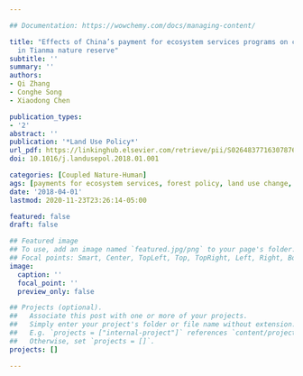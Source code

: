```yaml
---

## Documentation: https://wowchemy.com/docs/managing-content/

title: "Effects of China’s payment for ecosystem services programs on cropland abandonment
  in Tianma nature reserve"
subtitle: ''
summary: ''
authors:
- Qi Zhang
- Conghe Song
- Xiaodong Chen

publication_types:
- '2'
abstract: ''
publication: '*Land Use Policy*'
url_pdf: https://linkinghub.elsevier.com/retrieve/pii/S0264837716307876
doi: 10.1016/j.landusepol.2018.01.001

categories: [Coupled Nature-Human]
ags: [payments for ecosystem services, forest policy, land use change, cropland abandonment]
date: '2018-04-01'
lastmod: 2020-11-23T23:26:14-05:00

featured: false
draft: false

## Featured image
## To use, add an image named `featured.jpg/png` to your page's folder.
## Focal points: Smart, Center, TopLeft, Top, TopRight, Left, Right, BottomLeft, Bottom, BottomRight.
image:
  caption: ''
  focal_point: ''
  preview_only: false

## Projects (optional).
##   Associate this post with one or more of your projects.
##   Simply enter your project's folder or file name without extension.
##   E.g. `projects = ["internal-project"]` references `content/project/deep-learning/index.md`.
##   Otherwise, set `projects = []`.
projects: []

---
```

